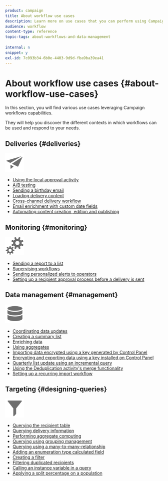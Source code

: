 ```yaml
---
product: campaign
title: About workflow use cases
description: Learn more on use cases that you can perform using Campaign Classic workflows.
audience: workflow
content-type: reference
topic-tags: about-workflows-and-data-management

internal: n
snippet: y
exl-id: 7c093b34-6b0e-4403-9d9d-fba9ba39ea41
---
```

# About workflow use cases {#about-workflow-use-cases}

In this section, you will find various use cases leveraging Campaign workflows capabilities.

They will help you discover the different contexts in which workflows can be used and respond to your needs.

## Deliveries {#deliveries}

<img src="assets/do-not-localize/icon_send.svg" width="60px">

* [Using the local approval activity](using-the-local-approval-activity.md)
* [A/B testing](../../../v7/delivery/using/a-b-testing-use-case.md)
* [Sending a birthday email](sending-a-birthday-email.md)
* [Loading delivery content](loading-delivery-content.md)
* [Cross-channel delivery workflow](cross-channel-delivery-workflow.md)
* [Email enrichment with custom date fields](email-enrichment-with-custom-date-fields.md)
* [Automating content creation, edition and publishing](../../../v7/delivery/using/automating-via-workflows.md#examples)

## Monitoring {#monitoring}

<img src="assets/do-not-localize/icon_monitoring.svg" width="60px">

* [Sending a report to a list](sending-a-report-to-a-list.md)
* [Supervising workflows](supervising-workflows.md)
* [Sending personalized alerts to operators](sending-personalized-alerts-to-operators.md)
* [Setting up a recipient approval process before a delivery is sent](using-the-local-approval-activity.md)

## Data management {#management}

<img src="assets/do-not-localize/icon_manage.svg" width="60px">

* [Coordinating data updates](coordinating-data-updates.md)
* [Creating a summary list](creating-a-summary-list.md)
* [Enriching data](enriching-data.md)
* [Using aggregates](using-aggregates.md)
* [Importing data encrypted using a key generated by Control Panel](../../../v7/platform/using/unzip-decrypt.md)
* [Encrypting and exporting data using a key installed on Control Panel](how-to-use-workflow-data.md#use-case-gpg-encrypt)
* [Quarterly list update using an incremental query](quarterly-list-update.md)
* [Using the Deduplication activity's merge functionality](deduplication-merge.md)
* [Setting up a recurring import workflow](recurring-import-workflow.md)

## Targeting {#designing-queries}

<img src="assets/do-not-localize/icon_filter.svg" width="60px">

* [Querying the recipient table](querying-recipient-table.md)
* [Querying delivery information](querying-delivery-information.md)
* [Performing aggregate computing](performing-aggregate-computing.md)
* [Querying using grouping management](querying-using-grouping-management.md)
* [Querying using a many-to-many-relationship](querying-using-many-to-many-relationship.md)
* [Adding an enumeration type calculated field](adding-enumeration-type-calculated-field.md)
* [Creating a filter](creating-a-filter.md)
* [Filtering duplicated recipients](filtering-duplicated-recipients.md)
* [Calling an instance variable in a query](javascript-scripts-and-templates.md#calling-an-instance-variable-in-a-query)
* [Applying a split percentage on a population](javascript-scripts-and-templates.md#example)
